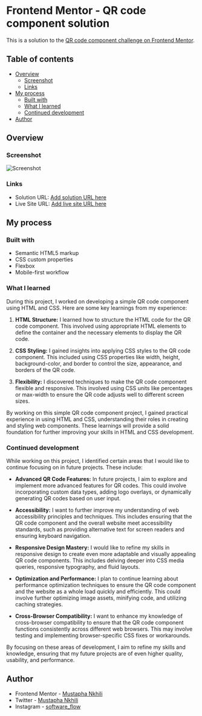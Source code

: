 # Frontend Mentor - QR code component solution

This is a solution to the [QR code component challenge on Frontend Mentor](https://www.frontendmentor.io/challenges/qr-code-component-iux_sIO_H).

## Table of contents

- [Overview](#overview)
  - [Screenshot](#screenshot)
  - [Links](#links)
- [My process](#my-process)
  - [Built with](#built-with)
  - [What I learned](#what-i-learned)
  - [Continued development](#continued-development)
- [Author](#author)

## Overview

### Screenshot

![Screenshot](https://github.com/Mustapha-Nkhili/QR-code-component/assets/127800851/043bc62c-ed66-486c-95e3-8e6a4b0c9a66)

### Links

- Solution URL: [Add solution URL here](https://your-solution-url.com)
- Live Site URL: [Add live site URL here](https://your-live-site-url.com)

## My process

### Built with

- Semantic HTML5 markup
- CSS custom properties
- Flexbox
- Mobile-first workflow

### What I learned

During this project, I worked on developing a simple QR code component using HTML and CSS. Here are some key learnings from my experience:

1. **HTML Structure:** I learned how to structure the HTML code for the QR code component. This involved using appropriate HTML elements to define the container and the necessary elements to display the QR code.

1. **CSS Styling:** I gained insights into applying CSS styles to the QR code component. This included using CSS properties like width, height, background-color, and border to control the size, appearance, and borders of the QR code.

1. **Flexibility:** I discovered techniques to make the QR code component flexible and responsive. This involved using CSS units like percentages or max-width to ensure the QR code adjusts well to different screen sizes.

By working on this simple QR code component project, I gained practical experience in using HTML and CSS, understanding their roles in creating and styling web components. These learnings will provide a solid foundation for further improving your skills in HTML and CSS development.

### Continued development

While working on this project, I identified certain areas that I would like to continue focusing on in future projects. These include:

- **Advanced QR Code Features:** In future projects, I aim to explore and implement more advanced features for QR codes. This could involve incorporating custom data types, adding logo overlays, or dynamically generating QR codes based on user input.

- **Accessibility:** I want to further improve my understanding of web accessibility principles and techniques. This includes ensuring that the QR code component and the overall website meet accessibility standards, such as providing alternative text for screen readers and ensuring keyboard navigation.

- **Responsive Design Mastery:** I would like to refine my skills in responsive design to create even more adaptable and visually appealing QR code components. This includes delving deeper into CSS media queries, responsive typography, and fluid layouts.

- **Optimization and Performance:** I plan to continue learning about performance optimization techniques to ensure the QR code component and the website as a whole load quickly and efficiently. This could involve further optimizing image assets, minifying code, and utilizing caching strategies.

- **Cross-Browser Compatibility:** I want to enhance my knowledge of cross-browser compatibility to ensure that the QR code component functions consistently across different web browsers. This may involve testing and implementing browser-specific CSS fixes or workarounds.

By focusing on these areas of development, I aim to refine my skills and knowledge, ensuring that my future projects are of even higher quality, usability, and performance.

## Author

- Frontend Mentor - [Mustapha Nkhili](https://www.frontendmentor.io/profile/Mustapha-Nkhili)
- Twitter - [Mustapha Nkhili](https://www.twitter.com/Mustapha_nkhili)
- Instagram - [software_flow](https://www.instagram.com/software_flow/)
